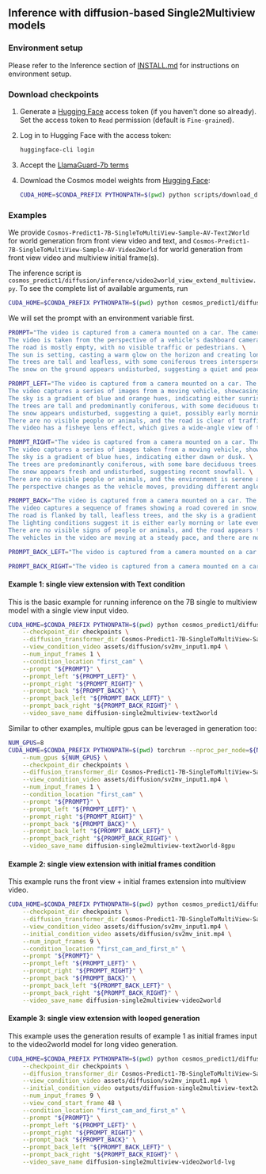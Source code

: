 ## Inference with diffusion-based Single2Multiview models

### Environment setup

Please refer to the Inference section of [INSTALL.md](/INSTALL.md#inference) for instructions on environment setup.

### Download checkpoints

1. Generate a [Hugging Face](https://huggingface.co/settings/tokens) access token (if you haven't done so already). Set the access token to `Read` permission (default is `Fine-grained`).

2. Log in to Hugging Face with the access token:
   ```bash
   huggingface-cli login
   ```
3. Accept the [LlamaGuard-7b terms](https://huggingface.co/meta-llama/LlamaGuard-7b)

4. Download the Cosmos model weights from [Hugging Face](https://huggingface.co/collections/nvidia/cosmos-predict1-67c9d1b97678dbf7669c89a7):
   ```bash
   CUDA_HOME=$CONDA_PREFIX PYTHONPATH=$(pwd) python scripts/download_diffusion_checkpoints.py --model_sizes 7B --model_types Sample-AV-Single2Multiview --checkpoint_dir checkpoints
   ```

### Examples
We provide `Cosmos-Predict1-7B-SingleToMultiView-Sample-AV-Text2World` for world generation from front view video and text, 
and `Cosmos-Predict1-7B-SingleToMultiView-Sample-AV-Video2World` for world generation from front view video and multiview initial frame(s).

The inference script is `cosmos_predict1/diffusion/inference/video2world_view_extend_multiview.py`.
To see the complete list of available arguments, run
```bash
CUDA_HOME=$CONDA_PREFIX PYTHONPATH=$(pwd) python cosmos_predict1/diffusion/inference/video2world_view_extend_multiview.py --help
```

We will set the prompt with an environment variable first.
```bash
PROMPT="The video is captured from a camera mounted on a car. The camera is facing forward. \
The video is taken from the perspective of a vehicle's dashboard camera, showing a straight road flanked by snow-covered trees and a clear sky. \
The road is mostly empty, with no visible traffic or pedestrians. \
The sun is setting, casting a warm glow on the horizon and creating long shadows on the snow. \
The trees are tall and leafless, with some coniferous trees interspersed among the bare deciduous trees. \
The snow on the ground appears undisturbed, suggesting a quiet and peaceful setting."

PROMPT_LEFT="The video is captured from a camera mounted on a car. The camera is facing to the left. \
The video captures a series of images from a moving vehicle, showcasing a winter scene with snow-covered ground and trees. \
The sky is a gradient of blue and orange hues, indicating either sunrise or sunset. \
The trees are tall and predominantly coniferous, with some deciduous trees as well. \
The snow appears undisturbed, suggesting a quiet, possibly early morning setting. \
There are no visible people or animals, and the road is clear of traffic. \
The video has a fisheye lens effect, which gives a wide-angle view of the surroundings."

PROMPT_RIGHT="The video is captured from a camera mounted on a car. The camera is facing to the right. \
The video captures a series of images taken from a moving vehicle, showcasing a winter scene with snow-covered ground and trees. \
The sky is a gradient of blue hues, indicating either dawn or dusk. \
The trees are predominantly coniferous, with some bare deciduous trees. \
The snow appears fresh and undisturbed, suggesting recent snowfall. \
There are no visible people or animals, and the environment is serene and untouched. \
The perspective changes as the vehicle moves, providing different angles of the same landscape."

PROMPT_BACK="The video is captured from a camera mounted on a car. The camera is facing backwards. \
The video captures a sequence of frames showing a road covered in snow, with tire tracks visible on the surface. \
The road is flanked by tall, leafless trees, and the sky is a gradient of pink and blue hues, indicating either sunrise or sunset. \
The lighting conditions suggest it is either early morning or late evening. \
There are no visible signs of people or animals, and the road appears to be in a rural or less populated area. \
The vehicles in the video are moving at a steady pace, and there are no visible traffic signs or markings that stand out."

PROMPT_BACK_LEFT="The video is captured from a camera mounted on a car. The camera is facing the rear left side."

PROMPT_BACK_RIGHT="The video is captured from a camera mounted on a car. The camera is facing the rear right side."
```

#### Example 1: single view extension with Text condition
This is the basic example for running inference on the 7B single to multiview model with a single view input video. 
```bash
CUDA_HOME=$CONDA_PREFIX PYTHONPATH=$(pwd) python cosmos_predict1/diffusion/inference/video2world_view_extend_multiview.py \
    --checkpoint_dir checkpoints \
    --diffusion_transformer_dir Cosmos-Predict1-7B-SingleToMultiView-Sample-AV-Text2World \
    --view_condition_video assets/diffusion/sv2mv_input1.mp4 \
    --num_input_frames 1 \
    --condition_location "first_cam" \
    --prompt "${PROMPT}" \
    --prompt_left "${PROMPT_LEFT}" \
    --prompt_right "${PROMPT_RIGHT}" \
    --prompt_back "${PROMPT_BACK}" \
    --prompt_back_left "${PROMPT_BACK_LEFT}" \
    --prompt_back_right "${PROMPT_BACK_RIGHT}" \
    --video_save_name diffusion-single2multiview-text2world
```
Similar to other examples, multiple gpus can be leveraged in generation too:
```bash
NUM_GPUS=8
CUDA_HOME=$CONDA_PREFIX PYTHONPATH=$(pwd) torchrun --nproc_per_node=${NUM_GPUS} cosmos_predict1/diffusion/inference/video2world_view_extend_multiview.py \
    --num_gpus ${NUM_GPUS} \
    --checkpoint_dir checkpoints \
    --diffusion_transformer_dir Cosmos-Predict1-7B-SingleToMultiView-Sample-AV-Text2World \
    --view_condition_video assets/diffusion/sv2mv_input1.mp4 \
    --num_input_frames 1 \
    --condition_location "first_cam" \
    --prompt "${PROMPT}" \
    --prompt_left "${PROMPT_LEFT}" \
    --prompt_right "${PROMPT_RIGHT}" \
    --prompt_back "${PROMPT_BACK}" \
    --prompt_back_left "${PROMPT_BACK_LEFT}" \
    --prompt_back_right "${PROMPT_BACK_RIGHT}" \
    --video_save_name diffusion-single2multiview-text2world-8gpu
```
#### Example 2: single view extension with initial frames condition
This example runs the front view + initial frames extension into multiview video.
```bash
CUDA_HOME=$CONDA_PREFIX PYTHONPATH=$(pwd) python cosmos_predict1/diffusion/inference/video2world_view_extend_multiview.py \
    --checkpoint_dir checkpoints \
    --diffusion_transformer_dir Cosmos-Predict1-7B-SingleToMultiView-Sample-AV-Video2World \
    --view_condition_video assets/diffusion/sv2mv_input1.mp4 \
    --initial_condition_video assets/diffusion/sv2mv_init.mp4 \
    --num_input_frames 9 \
    --condition_location "first_cam_and_first_n" \
    --prompt "${PROMPT}" \
    --prompt_left "${PROMPT_LEFT}" \
    --prompt_right "${PROMPT_RIGHT}" \
    --prompt_back "${PROMPT_BACK}" \
    --prompt_back_left "${PROMPT_BACK_LEFT}" \
    --prompt_back_right "${PROMPT_BACK_RIGHT}" \
    --video_save_name diffusion-single2multiview-video2world
```

#### Example 3: single view extension with looped generation
This example uses the generation results of example 1 as initial frames input to the video2world model for long video generation.
```bash
CUDA_HOME=$CONDA_PREFIX PYTHONPATH=$(pwd) python cosmos_predict1/diffusion/inference/video2world_view_extend_multiview.py \
    --checkpoint_dir checkpoints \
    --diffusion_transformer_dir Cosmos-Predict1-7B-SingleToMultiView-Sample-AV-Video2World \
    --view_condition_video assets/diffusion/sv2mv_input1.mp4 \
    --initial_condition_video outputs/diffusion-single2multiview-text2world.mp4 \
    --num_input_frames 9 \
    --view_cond_start_frame 48 \
    --condition_location "first_cam_and_first_n" \
    --prompt "${PROMPT}" \
    --prompt_left "${PROMPT_LEFT}" \
    --prompt_right "${PROMPT_RIGHT}" \
    --prompt_back "${PROMPT_BACK}" \
    --prompt_back_left "${PROMPT_BACK_LEFT}" \
    --prompt_back_right "${PROMPT_BACK_RIGHT}" \
    --video_save_name diffusion-single2multiview-video2world-lvg
```

